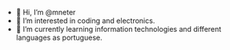 - 👋 Hi, I’m @mneter
- 👀 I’m interested in coding and electronics. 
- 🌱 I’m currently learning information technologies and different languages as portuguese.
